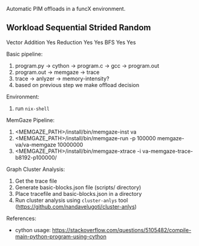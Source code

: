 Automatic PIM offloads in a funcX environment.

Workload		Sequential	Strided		Random	
----------------------------------------------------------------
Vector Addition		Yes
Reduction		Yes		Yes
BFS			Yes				Yes


Basic pipeline:
1. program.py -> cython -> program.c -> gcc -> program.out
2. program.out -> memgaze -> trace 
3. trace -> anlyzer -> memory-intensity?
4. based on previous step we make offload decision

Environment:
1. run `nix-shell`

MemGaze Pipeline:
1. <MEMGAZE_PATH>/install/bin/memgaze-inst va
2. <MEMGAZE_PATH>/install/bin/memgaze-run -p 100000 memgaze-va/va-memgaze 10000000
3. <MEMGAZE_PATH>/install/bin/memgaze-xtrace -i va-memgaze-trace-b8192-p100000/

Graph Cluster Analysis:
1. Get the trace file 
2. Generate basic-blocks.json file (scripts/ directory)
3. Place tracefile and basic-blocks.json in a directory
4. Run cluster analysis using `cluster-anlys` tool (https://github.com/nandavelugoti/cluster-anlys)

References:
- cython usage: https://stackoverflow.com/questions/5105482/compile-main-python-program-using-cython

